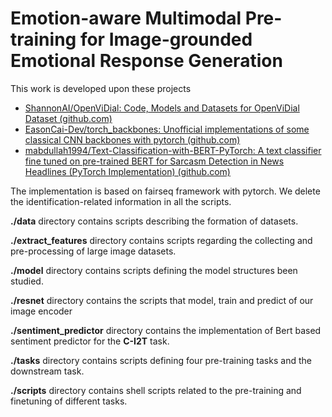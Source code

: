 # Emotion-aware Multimodal Pre-training for Image-grounded Emotional Response Generation



This work is developed upon these projects

- [ShannonAI/OpenViDial: Code, Models and Datasets for OpenViDial Dataset (github.com)](https://github.com/ShannonAI/OpenViDial)
- [EasonCai-Dev/torch_backbones: Unofficial implementations of some classical CNN backbones with pytorch (github.com)](https://github.com/EasonCai-Dev/torch_backbones)
- [mabdullah1994/Text-Classification-with-BERT-PyTorch: A text classifier fine tuned on pre-trained BERT for Sarcasm Detection in News Headlines (PyTorch Implementation) (github.com)](https://github.com/mabdullah1994/Text-Classification-with-BERT-PyTorch)



The implementation is based on fairseq framework with pytorch. We delete the identification-related information in all the scripts.



**./data** directory contains scripts describing the formation of datasets.

**./extract_features** directory contains scripts regarding the collecting and pre-processing of large image datasets.

**./model** directory contains scripts defining the model structures been studied.

**./resnet** directory contains the scripts that model, train and predict of our image encoder

**./sentiment_predictor** directory contains the implementation of Bert based sentiment predictor for the **C-I2T** task.

**./tasks** directory contains scripts defining four pre-training tasks and the downstream task. 

**./scripts** directory contains shell scripts related to the pre-training and finetuning of different tasks.

